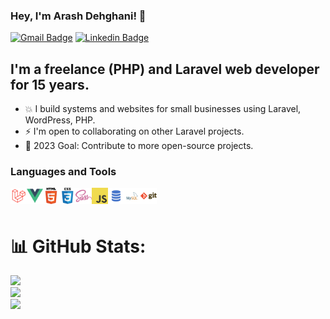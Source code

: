 ### Hey, I'm Arash Dehghani! 👋

[![Gmail Badge](https://img.shields.io/badge/-arash.aspx@gmail.com-c14438?style=flat&logo=Gmail&logoColor=white&link=mailto:arash.aspx@gmail.com)](mailto:arash.aspx@gmail.com)
[![Linkedin Badge](https://img.shields.io/badge/-arash%20dehghani-56141077?style=flat&logo=Linkedin&logoColor=white&link=https://linkedin.com/in/arash-dehghani-56141077/)](https://linkedin.com/in/arash-dehghani-56141077/) 


## I'm a freelance (PHP) and Laravel web developer for 15 years.
- 💥 I build systems and websites for small businesses using Laravel, WordPress, PHP.
- ⚡ I'm open to collaborating on other Laravel projects.
- 🥅 2023 Goal: Contribute to more open-source projects.


### Languages and Tools

<img align="left" alt="Laravel" width="26px" src="https://raw.githubusercontent.com/github/explore/80688e429a7d4ef2fca1e82350fe8e3517d3494d/topics/laravel/laravel.png" />
<img align="left" alt="Vue JS" width="26px" src="https://raw.githubusercontent.com/github/explore/80688e429a7d4ef2fca1e82350fe8e3517d3494d/topics/vue/vue.png" />
<img align="left" alt="HTML5" width="26px" src="https://raw.githubusercontent.com/github/explore/80688e429a7d4ef2fca1e82350fe8e3517d3494d/topics/html/html.png" />
<img align="left" alt="CSS3" width="26px" src="https://raw.githubusercontent.com/github/explore/80688e429a7d4ef2fca1e82350fe8e3517d3494d/topics/css/css.png" />
<img align="left" alt="Sass" width="26px" src="https://raw.githubusercontent.com/github/explore/80688e429a7d4ef2fca1e82350fe8e3517d3494d/topics/sass/sass.png" />
<img align="left" alt="JavaScript" width="26px" src="https://raw.githubusercontent.com/github/explore/80688e429a7d4ef2fca1e82350fe8e3517d3494d/topics/javascript/javascript.png" />
<img align="left" alt="SQL" width="26px" src="https://raw.githubusercontent.com/github/explore/80688e429a7d4ef2fca1e82350fe8e3517d3494d/topics/sql/sql.png" />
<img align="left" alt="MySQL" width="26px" src="https://raw.githubusercontent.com/github/explore/80688e429a7d4ef2fca1e82350fe8e3517d3494d/topics/mysql/mysql.png" />
<img align="left" alt="Git" width="26px" src="https://raw.githubusercontent.com/github/explore/80688e429a7d4ef2fca1e82350fe8e3517d3494d/topics/git/git.png" />

<br />
<br />

# 📊 GitHub Stats:
![](https://github-readme-stats.vercel.app/api?username=arashactive&theme=dark&hide_border=false&include_all_commits=false&count_private=false)<br/>
![](https://github-readme-streak-stats.herokuapp.com/?user=arashactive&theme=dark&hide_border=false)<br/>
![](https://github-readme-stats.vercel.app/api/top-langs/?username=arashactive&theme=dark&hide_border=false&include_all_commits=false&count_private=false&layout=compact)



[website]: https://arashdehghani.com
[youtube]: https://www.youtube.com/channel/UC47Ihw8wzRYaXcQsOulBWRw
[instagram]: instagram.com/arashd3hghani
[linkedin]: https://www.linkedin.com/in/ashleyjcallen/
[twitter]: https://twitter.com/AD_Tehran




